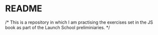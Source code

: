# README #

/* This is a repository in which I am practising the exercises set in the JS book as part of the Launch School preliminiaries. */
